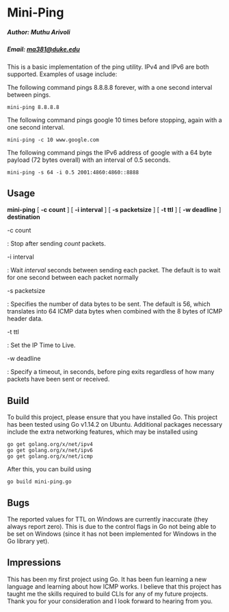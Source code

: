 # Mini-Ping
##### Author: Muthu Arivoli
##### Email: ma381@duke.edu
This is a basic implementation of the ping utility. IPv4 and IPv6 are both supported. Examples of usage include:

The following command pings 8.8.8.8 forever, with a one second interval between pings.
```
mini-ping 8.8.8.8
```

The following command pings google 10 times before stopping, again with a one second interval.
```
mini-ping -c 10 www.google.com
```

The following command pings the IPv6 address of google with a 64 byte payload (72 bytes overall) with an interval of 0.5 seconds.
```
mini-ping -s 64 -i 0.5 2001:4860:4860::8888
```

## Usage
**mini-ping** [ **-c count** ] [ **-i interval** ] [ **-s packetsize** ] [ **-t ttl** ] [ **-w deadline** ]  **destination**

-c count

:   Stop after sending *count* packets.

-i interval

:   Wait *interval* seconds between sending each packet. The default is to wait for one second between each packet normally

-s packetsize

:   Specifies the number of data bytes to be sent. The default is 56, which translates into 64 ICMP data bytes when combined with the 8 bytes of ICMP header data.

-t ttl

:   Set the IP Time to Live.


-w deadline

:   Specify a timeout, in seconds, before ping exits regardless of how many packets have been sent or received.





## Build
To build this project, please ensure that you have installed Go. This project has been tested using Go v1.14.2 on Ubuntu. Additional packages necessary include the extra networking features, which may be installed using 

```
go get golang.org/x/net/ipv4       
go get golang.org/x/net/ipv6
go get golang.org/x/net/icmp
```

After this, you can build using 

```
go build mini-ping.go
```

## Bugs
The reported values for TTL on Windows are currently inaccurate (they always report zero). This is due to the control flags in Go not being able to be set on Windows (since it has not been implemented for Windows in the Go library yet).

## Impressions
This has been my first project using Go. It has been fun learning a new language and learning about how ICMP works. I believe that this project has taught me the skills required to build CLIs for any of my future projects. Thank you for your consideration and I look forward to hearing from you. 